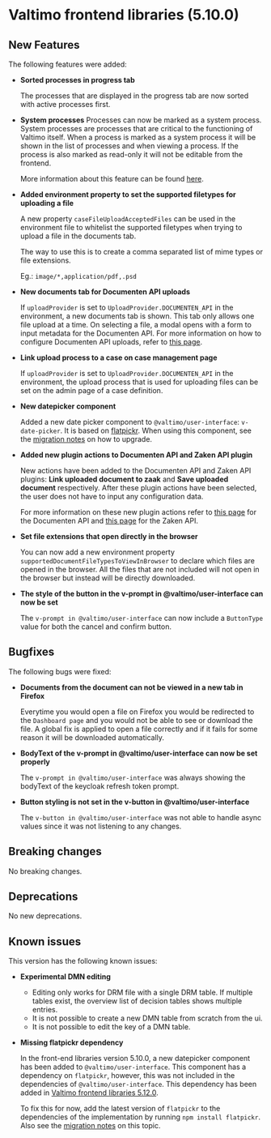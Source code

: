 # Valtimo frontend libraries (5.10.0)

## New Features

The following features were added:

*   **Sorted processes in progress tab**

    The processes that are displayed in the progress tab are now sorted with active processes first.
*   **System processes** Processes can now be marked as a system process. System processes are processes that are critical to the functioning of Valtimo itself. When a process is marked as a system process it will be shown in the list of processes and when viewing a process. If the process is also marked as read-only it will not be editable from the frontend.

    More information about this feature can be found [here](../../../features/process/systemprocesses.md).
*   **Added environment property to set the supported filetypes for uploading a file**

    A new property `caseFileUploadAcceptedFiles` can be used in the environment file to whitelist the supported filetypes when trying to upload a file in the documents tab.

    The way to use this is to create a comma separated list of mime types or file extensions.

    Eg.: `image/*,application/pdf,.psd`
*   **New documents tab for Documenten API uploads**

    If `uploadProvider` is set to `UploadProvider.DOCUMENTEN_API` in the environment, a new documents tab is shown. This tab only allows one file upload at a time. On selecting a file, a modal opens with a form to input metadata for the Documenten API. For more information on how to configure Documenten API uploads, refer to [this page](../../../features/upload/upload-to-documenten-api-with-metadata.md).
*   **Link upload process to a case on case management page**

    If `uploadProvider` is set to `UploadProvider.DOCUMENTEN_API` in the environment, the upload process that is used for uploading files can be set on the admin page of a case definition.
*   **New datepicker component**

    Added a new date picker component to `@valtimo/user-interface`: `v-date-picker`. It is based on [flatpickr](https://flatpickr.js.org/). When using this component, see the [migration notes](migration.md) on how to upgrade.
*   **Added new plugin actions to Documenten API and Zaken API plugin**

    New actions have been added to the Documenten API and Zaken API plugins: **Link uploaded document to zaak** and **Save uploaded document** respectively. After these plugin actions have been selected, the user does not have to input any configuration data.

    For more information on these new plugin actions refer to [this page](../../../features/zgw/zgw-plugins/configure-documenten-api-plugin.md) for the Documenten API and [this page](../../../features/zgw/zgw-plugins/configure-zaken-api-plugin.md) for the Zaken API.
*   **Set file extensions that open directly in the browser**

    You can now add a new environment property `supportedDocumentFileTypesToViewInBrowser` to declare which files are opened in the browser. All the files that are not included will not open in the browser but instead will be directly downloaded.
*   **The style of the button in the v-prompt in @valtimo/user-interface can now be set**

    The `v-prompt in @valtimo/user-interface` can now include a `ButtonType` value for both the cancel and confirm button.

## Bugfixes

The following bugs were fixed:

*   **Documents from the document can not be viewed in a new tab in Firefox**

    Everytime you would open a file on Firefox you would be redirected to the `Dashboard page` and you would not be able to see or download the file. A global fix is applied to open a file correctly and if it fails for some reason it will be downloaded automatically.
*   **BodyText of the v-prompt in @valtimo/user-interface can now be set properly**

    The `v-prompt in @valtimo/user-interface` was always showing the bodyText of the keycloak refresh token prompt.
*   **Button styling is not set in the v-button in @valtimo/user-interface**

    The `v-button in @valtimo/user-interface` was not able to handle async values since it was not listening to any changes.

## Breaking changes

No breaking changes.

## Deprecations

No new deprecations.

## Known issues

This version has the following known issues:

* **Experimental DMN editing**
  * Editing only works for DRM file with a single DRM table. If multiple tables exist, the overview list of decision tables shows multiple entries.
  * It is not possible to create a new DMN table from scratch from the ui.
  * It is not possible to edit the key of a DMN table.
*   **Missing flatpickr dependency**

    In the front-end libraries version 5.10.0, a new datepicker component has been added to `@valtimo/user-interface`. This component has a dependency on `flatpickr`, however, this was not included in the dependencies of `@valtimo/user-interface`. This dependency has been added in [Valtimo frontend libraries 5.12.0](../09.23.0/valtimo-frontend-libraries.md).

    To fix this for now, add the latest version of `flatpickr` to the dependencies of the implementation by running `npm install flatpickr`. Also see the [migration notes](migration.md) on this topic.
